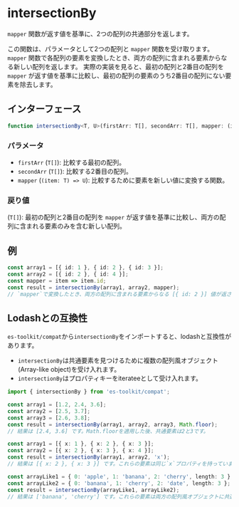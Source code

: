 # intersectionBy

`mapper` 関数が返す値を基準に、2つの配列の共通部分を返します。

この関数は、パラメータとして2つの配列と `mapper` 関数を受け取ります。
`mapper` 関数で各配列の要素を変換したとき、両方の配列に含まれる要素からなる新しい配列を返します。
実際の実装を見ると、最初の配列と2番目の配列を `mapper` が返す値を基準に比較し、最初の配列の要素のうち2番目の配列にない要素を除去します。

## インターフェース

```typescript
function intersectionBy<T, U>(firstArr: T[], secondArr: T[], mapper: (item: T) => U): T[];
```

### パラメータ

- `firstArr` (`T[]`): 比較する最初の配列。
- `secondArr` (`T[]`): 比較する2番目の配列。
- `mapper` (`(item: T) => U`): 比較するために要素を新しい値に変換する関数。

### 戻り値

(`T[]`): 最初の配列と2番目の配列を `mapper` が返す値を基準に比較し、両方の配列に含まれる要素のみを含む新しい配列。

## 例

```typescript
const array1 = [{ id: 1 }, { id: 2 }, { id: 3 }];
const array2 = [{ id: 2 }, { id: 4 }];
const mapper = item => item.id;
const result = intersectionBy(array1, array2, mapper);
// `mapper`で変換したとき、両方の配列に含まれる要素からなる [{ id: 2 }] 値が返されます。
```

## Lodashとの互換性

`es-toolkit/compat`から`intersectionBy`をインポートすると、lodashと互換性があります。

- `intersectionBy`は共通要素を見つけるために複数の配列風オブジェクト(Array-like object)を受け入れます。
- `intersectionBy`はプロパティキーをiterateeとして受け入れます。

```typescript
import { intersectionBy } from 'es-toolkit/compat';

const array1 = [1.2, 2.4, 3.6];
const array2 = [2.5, 3.7];
const array3 = [2.6, 3.8];
const result = intersectionBy(array1, array2, array3, Math.floor);
// 結果は [2.4, 3.6] です。Math.floorを適用した後、共通要素は2と3です。

const array1 = [{ x: 1 }, { x: 2 }, { x: 3 }];
const array2 = [{ x: 2 }, { x: 3 }, { x: 4 }];
const result = intersectionBy(array1, array2, 'x');
// 結果は [{ x: 2 }, { x: 3 }] です。これらの要素は同じ`x`プロパティを持っています。

const arrayLike1 = { 0: 'apple', 1: 'banana', 2: 'cherry', length: 3 };
const arrayLike2 = { 0: 'banana', 1: 'cherry', 2: 'date', length: 3 };
const result = intersectionBy(arrayLike1, arrayLike2);
// 結果は ['banana', 'cherry'] です。これらの要素は両方の配列風オブジェクトに共通しています。
```
